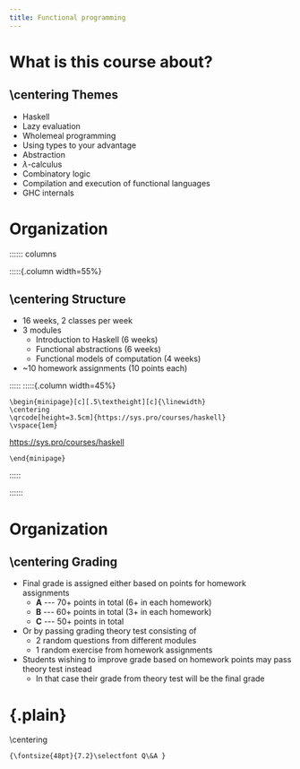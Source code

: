 ```yaml
---
title: Functional programming
---
```


What is this course about?
=======================

\centering Themes
-----------------

- Haskell
- Lazy evaluation
- Wholemeal programming
- Using types to your advantage
- Abstraction
- $\lambda$-calculus
- Combinatory logic
- Compilation and execution of functional languages
- GHC internals

Organization
============

:::::: columns

:::::{.column width=55%}

\centering Structure
--------------------

- 16 weeks, 2 classes per week
- 3 modules
  - Introduction to Haskell (6 weeks)
  - Functional abstractions (6 weeks)
  - Functional models of computation (4 weeks)
- ~10 homework assignments (10 points each)

:::::
:::::{.column width=45%}

```{=latex}
\begin{minipage}[c][.5\textheight][c]{\linewidth}
\centering
\qrcode[height=3.5cm]{https://sys.pro/courses/haskell}
\vspace{1em}
```
<https://sys.pro/courses/haskell>
```{=latex}
\end{minipage}
```

:::::

::::::

Organization
============


\centering Grading
------------------

- Final grade is assigned either based on points for homework assignments
  - **A** --- 70+ points in total (6+ in each homework)
  - **B** --- 60+ points in total (3+ in each homework)
  - **C** --- 50+ points in total
- Or by passing grading theory test consisting of
  - 2 random questions from different modules
  - 1 random exercise from homework assignments
- Students wishing to improve grade based on homework points
  may pass theory test instead
  - In that case their grade from theory test will be the final grade


{.plain}
==========

\centering
```{=latex}
{\fontsize{48pt}{7.2}\selectfont Q\&A }
```
